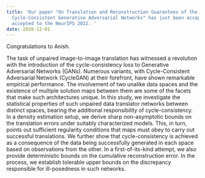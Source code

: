 ```yaml
---
title: 'Our paper "On Translation and Reconstruction Guarantees of the
  Cycle-Consistent Generative Adversarial Networks" has just been accepted
  accepted to the NeurIPS 2022. '
date: 2020-12-01
---
```

Congratulations to Anish.

<!--more-->

The task of unpaired image-to-image translation has witnessed a revolution with the introduction of the cycle-consistency loss to Generative Adversarial Networks (GANs). Numerous variants, with Cycle-Consistent Adversarial Network (CycleGAN) at their forefront, have shown remarkable empirical performance. The involvement of two unalike data spaces and the existence of multiple solution maps between them are some of the facets that make such architectures unique. In this study, we investigate the statistical properties of such unpaired data translator networks between distinct spaces, bearing the additional responsibility of cycle-consistency. In a density estimation setup, we derive sharp non-asymptotic bounds on the translation errors under suitably characterized models. This, in turn, points out sufficient regularity conditions that maps must obey to carry out successful translations. We further show that cycle-consistency is achieved as a consequence of the data being successfully generated in each space based on observations from the other. In a first-of-its-kind attempt, we also provide deterministic bounds on the cumulative reconstruction error. In the process, we establish tolerable upper bounds on the discrepancy responsible for ill-posedness in such networks.